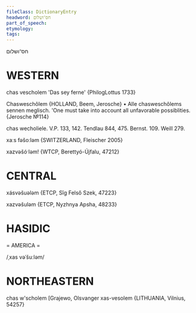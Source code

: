 ```yaml
---
fileClass: DictionaryEntry
headword: חס־ושלום
part_of_speech: 
etymology: 
tags: 
---
```

חס־ושלום

WESTERN
========

chas vescholem 'Das sey ferne' {PhilogLottus 1733}

Chasweschôlem {HOLLAND, Beem, Jerosche}
	•	Alle chasweschôlems sennen meglisch. 'One must take into account all unfavorable possiblities. {Jerosche №114}

chas wecholiele.
V.P. 133, 142.
Tendlau 844, 475.
Bernst. 109.
Weill 279.

xaːs fəšoːləm  {SWITZERLAND, Fleischer 2005}

xazvəšóˑləm! {WTCP, Berettyó-Újfalu, 47212}

CENTRAL
========

xásvəšuələm {ETCP, Sîg Felső Szek, 47223}

xazvəšuləm {ETCP, Nyzhnya Apsha, 48233}

HASIDIC
=======
= AMERICA = 

/ˌxas vəˈšuːləm/

NORTHEASTERN
==============

chas w'scholem [Grajewo, Olsvanger 
xas-vesolem {LITHUANIA, Vilnius, 54257}